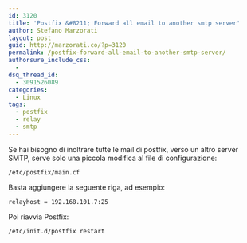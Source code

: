 ```yaml
---
id: 3120
title: 'Postfix &#8211; Forward all email to another smtp server'
author: Stefano Marzorati
layout: post
guid: http://marzorati.co/?p=3120
permalink: /postfix-forward-all-email-to-another-smtp-server/
authorsure_include_css:
  - 
dsq_thread_id:
  - 3091526089
categories:
  - Linux
tags:
  - postfix
  - relay
  - smtp
---
```

Se hai bisogno di inoltrare tutte le mail di postfix, verso un altro server SMTP, serve solo una piccola modifica al file di configurazione:

`/etc/postfix/main.cf`

Basta aggiungere la seguente riga, ad esempio:

`relayhost = 192.168.101.7:25`

Poi riavvia Postfix:

`/etc/init.d/postfix restart`